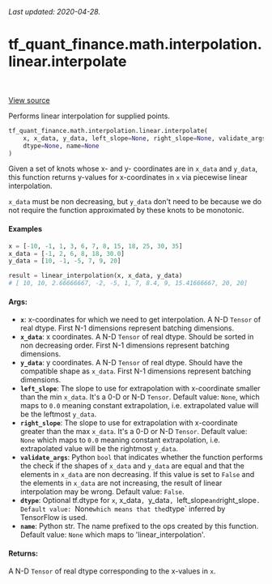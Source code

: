 <!--
This file is generated by a tool. Do not edit directly.
For open-source contributions the docs will be updated automatically.
-->

*Last updated: 2020-04-28.*

<div itemscope itemtype="http://developers.google.com/ReferenceObject">
<meta itemprop="name" content="tf_quant_finance.math.interpolation.linear.interpolate" />
<meta itemprop="path" content="Stable" />
</div>

# tf_quant_finance.math.interpolation.linear.interpolate

<!-- Insert buttons and diff -->

<table class="tfo-notebook-buttons tfo-api" align="left">
</table>

<a target="_blank" href="https://github.com/google/tf-quant-finance/blob/master/tf_quant_finance/math/interpolation/linear/linear_interpolation.py">View source</a>



Performs linear interpolation for supplied points.

```python
tf_quant_finance.math.interpolation.linear.interpolate(
    x, x_data, y_data, left_slope=None, right_slope=None, validate_args=False,
    dtype=None, name=None
)
```



<!-- Placeholder for "Used in" -->

Given a set of knots whose x- and y- coordinates are in `x_data` and `y_data`,
this function returns y-values for x-coordinates in `x` via piecewise
linear interpolation.

`x_data` must be non decreasing, but `y_data` don't need to be because we do
not require the function approximated by these knots to be monotonic.

#### Examples

```python
x = [-10, -1, 1, 3, 6, 7, 8, 15, 18, 25, 30, 35]
x_data = [-1, 2, 6, 8, 18, 30.0]
y_data = [10, -1, -5, 7, 9, 20]

result = linear_interpolation(x, x_data, y_data)
# [ 10, 10, 2.66666667, -2, -5, 1, 7, 8.4, 9, 15.41666667, 20, 20]
```

#### Args:


* <b>`x`</b>: x-coordinates for which we need to get interpolation. A N-D `Tensor` of
  real dtype. First N-1 dimensions represent batching dimensions.
* <b>`x_data`</b>: x coordinates. A N-D `Tensor` of real dtype. Should be sorted
  in non decreasing order. First N-1 dimensions represent batching
  dimensions.
* <b>`y_data`</b>: y coordinates. A N-D `Tensor` of real dtype. Should have the
  compatible shape as `x_data`. First N-1 dimensions represent batching
  dimensions.
* <b>`left_slope`</b>: The slope to use for extrapolation with x-coordinate smaller
  than the min `x_data`. It's a 0-D or N-D `Tensor`.
  Default value: `None`, which maps to `0.0` meaning constant extrapolation,
  i.e. extrapolated value will be the leftmost `y_data`.
* <b>`right_slope`</b>: The slope to use for extrapolation with x-coordinate greater
  than the max `x_data`. It's a 0-D or N-D `Tensor`.
  Default value: `None` which maps to `0.0` meaning constant extrapolation,
  i.e. extrapolated value will be the rightmost `y_data`.
* <b>`validate_args`</b>: Python `bool` that indicates whether the function performs
  the check if the shapes of `x_data` and `y_data` are equal and that the
  elements in `x_data` are non decreasing. If this value is set to `False`
  and the elements in `x_data` are not increasing, the result of linear
  interpolation may be wrong.
  Default value: `False`.
* <b>`dtype`</b>: Optional tf.dtype for `x`, x_data`, `y_data`, `left_slope` and
  `right_slope`.
  Default value: `None` which means that the `dtype` inferred by TensorFlow
  is used.
* <b>`name`</b>: Python str. The name prefixed to the ops created by this function.
  Default value: `None` which maps to 'linear_interpolation'.


#### Returns:

A N-D `Tensor` of real dtype corresponding to the x-values in `x`.
